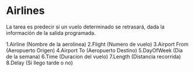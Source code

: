 # Airlines

La tarea es predecir si un vuelo determinado se retrasará, dada la información de la salida programada.

1.Airline (Nombre de la aerolinea)
2.Flight (Numero de vuelo)
3.Airport From (Aeropuerto Origen)
4.Airport To (Aeropuerto Destino)
5.DayOfWeek (Dia de la semana)
6.Time (Duracion del vuelo)
7.Length (Distancia recorrida)
8.Delay (Si llego tarde o no)

